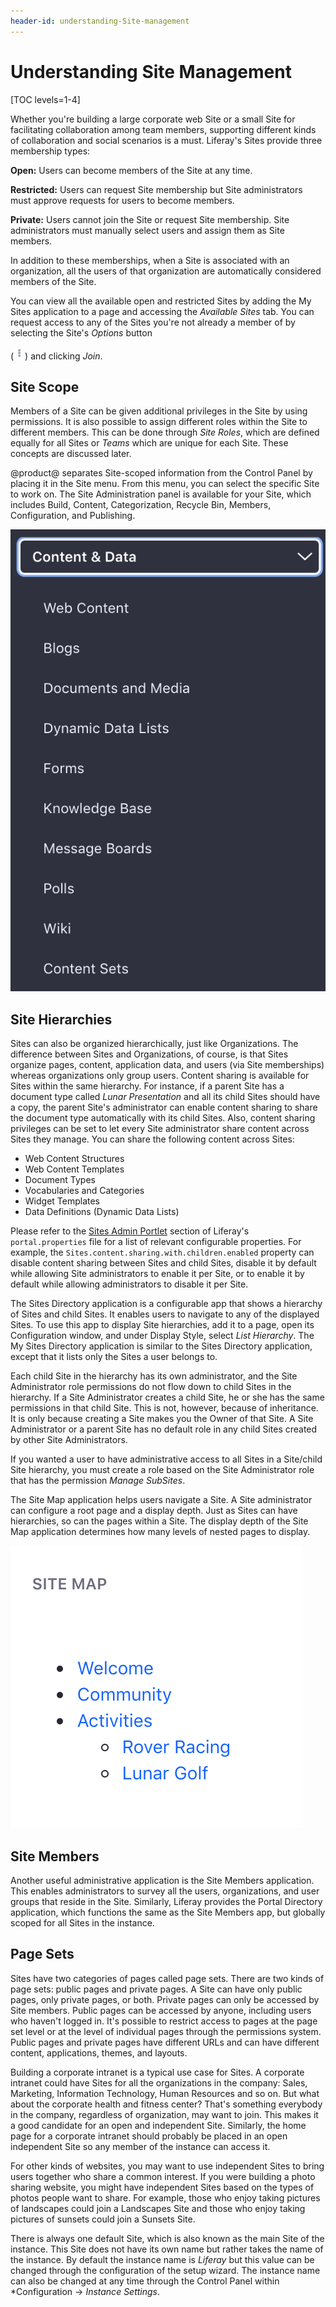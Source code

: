 ```yaml
---
header-id: understanding-Site-management
---
```


# Understanding Site Management

[TOC levels=1-4]

Whether you're building a large corporate web Site or a small Site for
facilitating collaboration among team members, supporting different kinds of
collaboration and social scenarios is a must. Liferay's Sites provide three
membership types:

**Open:** Users can become members of the Site at any time.

**Restricted:** Users can request Site membership but Site administrators must
approve requests for users to become members.

**Private:** Users cannot join the Site or request Site membership. Site
administrators must manually select users and assign them as Site members.

In addition to these memberships, when a Site is associated with an
organization, all the users of that organization are automatically considered
members of the Site.

You can view all the available open and restricted Sites by adding the My Sites
application to a page and accessing the *Available Sites* tab. You can request
access to any of the Sites you're not already a member of by selecting the
Site's *Options* button

(![Options](../../../../images/icon-actions.png)) and clicking *Join*.

## Site Scope

Members of a Site can be given additional privileges in the Site by using
permissions. It is also possible to assign different roles within the
Site to different members. This can be done through *Site Roles*, which are
defined equally for all Sites or *Teams* which are unique for each Site. These
concepts are discussed later.

@product@ separates Site-scoped information from the Control Panel by placing it
in the Site menu. From this menu, you can select the specific Site to work on.
The Site Administration panel is available for your Site, which includes Build,
Content, Categorization, Recycle Bin, Members, Configuration, and Publishing.

![Figure 1: Your Site's content resides in the Site Administration menu.](../../../../images/web-content-site-content.png)

## Site Hierarchies

Sites can also be organized hierarchically, just like Organizations. The
difference between Sites and Organizations, of course, is that Sites organize
pages, content, application data, and users (via Site memberships) whereas
organizations only group users. Content sharing is available for Sites within
the same hierarchy. For instance, if a parent Site has a document type called
*Lunar Presentation* and all its child Sites should have a copy, the parent
Site's administrator can enable content sharing to share the document type
automatically with its child Sites. Also, content sharing privileges can be set
to let every Site administrator share content across Sites they manage. You can
share the following content across Sites:

- Web Content Structures
- Web Content Templates
- Document Types
- Vocabularies and Categories
- Widget Templates
- Data Definitions (Dynamic Data Lists)

Please refer to the 
[Sites Admin Portlet](https://docs.liferay.com/portal/7.2/propertiesdoc/portal.properties.html#Sites%20Admin%20Portlet)
section of Liferay's `portal.properties` file for a list of relevant
configurable properties. For example, the
`Sites.content.sharing.with.children.enabled` property can disable content
sharing between Sites and child Sites, disable it by default while allowing Site
administrators to enable it per Site, or to enable it by default while allowing
administrators to disable it per Site.

The Sites Directory application is a configurable app that shows a hierarchy of
Sites and child Sites. It enables users to navigate to any of the displayed
Sites. To use this app to display Site hierarchies, add it to a page, open its
Configuration window, and under Display Style, select *List Hierarchy*. The My
Sites Directory application is similar to the Sites Directory application,
except that it lists only the Sites a user belongs to.

Each child Site in the hierarchy has its own administrator, and the Site
Administrator role permissions do not flow down to child Sites in the hierarchy.
If a Site Administrator creates a child Site, he or she has the same permissions
in that child Site. This is not, however, because of inheritance. It is only
because creating a Site makes you the Owner of that Site. A Site Administrator
or a parent Site has no default role in any child Sites created by other Site
Administrators. 

If you wanted a user to have administrative access to all Sites in a Site/child
Site hierarchy, you must create a role based on the Site Administrator role that
has the permission *Manage SubSites*. 

The Site Map application helps users navigate a Site. A Site administrator can
configure a root page and a display depth. Just as Sites can have hierarchies,
so can the pages within a Site. The display depth of the Site Map application
determines how many levels of nested pages to display.

![Figure 2: The Site Map application lets users navigate among pages of a Site organized hierarchically.](../../../../images/site-directory-site-map.png)

## Site Members

Another useful administrative application is the Site Members application. This
enables administrators to survey all the users, organizations, and user groups
that reside in the Site. Similarly, Liferay provides the Portal Directory
application, which functions the same as the Site Members app, but globally
scoped for all Sites in the instance.

## Page Sets

Sites have two categories of pages called page sets. There are two kinds of page
sets: public pages and private pages. A Site can have only public pages, only
private pages, or both. Private pages can only be accessed by Site members.
Public pages can be accessed by anyone, including users who haven't logged in.
It's possible to restrict access to pages at the page set level or at the level
of individual pages through the permissions system. Public pages and private
pages have different URLs and can have different content, applications, themes,
and layouts.

Building a corporate intranet is a typical use case for Sites. A corporate
intranet could have Sites for all the organizations in the company: Sales,
Marketing, Information Technology, Human Resources and so on. But what about the
corporate health and fitness center? That's something everybody in the company,
regardless of organization, may want to join. This makes it a good candidate for
an open and independent Site. Similarly, the home page for a corporate intranet
should probably be placed in an open independent Site so any member of the
instance can access it.

For other kinds of websites, you may want to use independent Sites to bring
users together who share a common interest. If you were building a photo sharing
website, you might have independent Sites based on the types of photos people
want to share. For example, those who enjoy taking pictures of landscapes could
join a Landscapes Site and those who enjoy taking pictures of sunsets could join
a Sunsets Site.

There is always one default Site, which is also known as the main Site of the
instance. This Site does not have its own name but rather takes the name of the
instance. By default the instance name is *Liferay* but this value can be
changed through the configuration of the setup wizard. The instance name can
also be changed at any time through the Control Panel within *Configuration
&rarr; *Instance Settings*.
